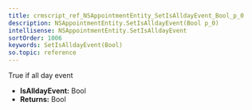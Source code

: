 ```yaml
---
title: crmscript_ref_NSAppointmentEntity_SetIsAlldayEvent_Bool_p_0
description: NSAppointmentEntity.SetIsAlldayEvent(Bool p_0)
intellisense: NSAppointmentEntity.SetIsAlldayEvent
sortOrder: 1006
keywords: SetIsAlldayEvent(Bool)
so.topic: reference
---
```



True if all day event



* **IsAlldayEvent:** Bool
* **Returns:** Bool



